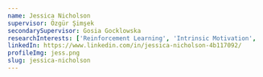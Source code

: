 ```yaml
---
name: Jessica Nicholson
supervisor: Özgür Şimşek
secondarySupervisor: Gosia Gocklowska
researchInterests: ['Reinforcement Learning', 'Intrinsic Motivation', 'Deep Learning', 'Generative Models']
linkedIn: https://www.linkedin.com/in/jessica-nicholson-4b117092/
profileImg: jess.png
slug: jessica-nicholson
---
```


